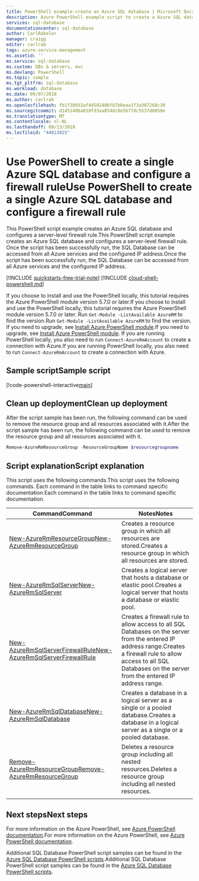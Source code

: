 ```yaml
---
title: PowerShell example-create an Azure SQL database | Microsoft Docs
description: Azure PowerShell example script to create a Azure SQL database
services: sql-database
documentationcenter: sql-database
author: CarlRabeler
manager: craigg
editor: carlrab
tags: azure-service-management
ms.assetid: ''
ms.service: sql-database
ms.custom: DBs & servers, mvc
ms.devlang: PowerShell
ms.topic: sample
ms.tgt_pltfrm: sql-database
ms.workload: database
ms.date: 09/07/2018
ms.author: carlrab
ms.openlocfilehash: fb1f38932af4d502406f87b0eaa1f3a307268c30
ms.sourcegitcommit: d1451406a010fd3aa854dc8e5b77dc5537d8050e
ms.translationtype: MT
ms.contentlocale: nl-NL
ms.lasthandoff: 09/13/2018
ms.locfileid: "44813825"
---
```

# <a name="use-powershell-to-create-a-single-azure-sql-database-and-configure-a-firewall-rule"></a><span data-ttu-id="269fe-103">Use PowerShell to create a single Azure SQL database and configure a firewall rule</span><span class="sxs-lookup"><span data-stu-id="269fe-103">Use PowerShell to create a single Azure SQL database and configure a firewall rule</span></span>

<span data-ttu-id="269fe-104">This PowerShell script example creates an Azure SQL database and configures a server-level firewall rule.</span><span class="sxs-lookup"><span data-stu-id="269fe-104">This PowerShell script example creates an Azure SQL database and configures a server-level firewall rule.</span></span> <span data-ttu-id="269fe-105">Once the script has been successfully run, the SQL Database can be accessed from all Azure services and the configured IP address.</span><span class="sxs-lookup"><span data-stu-id="269fe-105">Once the script has been successfully run, the SQL Database can be accessed from all Azure services and the configured IP address.</span></span> 

[!INCLUDE [quickstarts-free-trial-note](../../../includes/quickstarts-free-trial-note.md)]
[!INCLUDE [cloud-shell-powershell.md](../../../includes/cloud-shell-powershell.md)]

<span data-ttu-id="269fe-106">If you choose to install and use the PowerShell locally, this tutorial requires the Azure PowerShell module version 5.7.0 or later.</span><span class="sxs-lookup"><span data-stu-id="269fe-106">If you choose to install and use the PowerShell locally, this tutorial requires the Azure PowerShell module version 5.7.0 or later.</span></span> <span data-ttu-id="269fe-107">Run `Get-Module -ListAvailable AzureRM` to find the version.</span><span class="sxs-lookup"><span data-stu-id="269fe-107">Run `Get-Module -ListAvailable AzureRM` to find the version.</span></span> <span data-ttu-id="269fe-108">If you need to upgrade, see [Install Azure PowerShell module](/powershell/azure/install-azurerm-ps).</span><span class="sxs-lookup"><span data-stu-id="269fe-108">If you need to upgrade, see [Install Azure PowerShell module](/powershell/azure/install-azurerm-ps).</span></span> <span data-ttu-id="269fe-109">If you are running PowerShell locally, you also need to run `Connect-AzureRmAccount` to create a connection with Azure.</span><span class="sxs-lookup"><span data-stu-id="269fe-109">If you are running PowerShell locally, you also need to run `Connect-AzureRmAccount` to create a connection with Azure.</span></span>

## <a name="sample-script"></a><span data-ttu-id="269fe-110">Sample script</span><span class="sxs-lookup"><span data-stu-id="269fe-110">Sample script</span></span>

[!code-powershell-interactive[main](../../../powershell_scripts/sql-database/create-and-configure-database/create-and-configure-database.ps1?highlight=13-14 "Create SQL Database")]

## <a name="clean-up-deployment"></a><span data-ttu-id="269fe-111">Clean up deployment</span><span class="sxs-lookup"><span data-stu-id="269fe-111">Clean up deployment</span></span>

<span data-ttu-id="269fe-112">After the script sample has been run, the following command can be used to remove the resource group and all resources associated with it.</span><span class="sxs-lookup"><span data-stu-id="269fe-112">After the script sample has been run, the following command can be used to remove the resource group and all resources associated with it.</span></span>

```powershell
Remove-AzureRmResourceGroup -ResourceGroupName $resourcegroupname
```

## <a name="script-explanation"></a><span data-ttu-id="269fe-113">Script explanation</span><span class="sxs-lookup"><span data-stu-id="269fe-113">Script explanation</span></span>

<span data-ttu-id="269fe-114">This script uses the following commands.</span><span class="sxs-lookup"><span data-stu-id="269fe-114">This script uses the following commands.</span></span> <span data-ttu-id="269fe-115">Each command in the table links to command specific documentation.</span><span class="sxs-lookup"><span data-stu-id="269fe-115">Each command in the table links to command specific documentation.</span></span>

| <span data-ttu-id="269fe-116">Command</span><span class="sxs-lookup"><span data-stu-id="269fe-116">Command</span></span> | <span data-ttu-id="269fe-117">Notes</span><span class="sxs-lookup"><span data-stu-id="269fe-117">Notes</span></span> |
|---|---|
| [<span data-ttu-id="269fe-118">New-AzureRmResourceGroup</span><span class="sxs-lookup"><span data-stu-id="269fe-118">New-AzureRmResourceGroup</span></span>](/powershell/module/azurerm.resources/new-azurermresourcegroup) | <span data-ttu-id="269fe-119">Creates a resource group in which all resources are stored.</span><span class="sxs-lookup"><span data-stu-id="269fe-119">Creates a resource group in which all resources are stored.</span></span> |
| [<span data-ttu-id="269fe-120">New-AzureRmSqlServer</span><span class="sxs-lookup"><span data-stu-id="269fe-120">New-AzureRmSqlServer</span></span>](/powershell/module/azurerm.sql/new-azurermsqlserver) | <span data-ttu-id="269fe-121">Creates a logical server that hosts a database or elastic pool.</span><span class="sxs-lookup"><span data-stu-id="269fe-121">Creates a logical server that hosts a database or elastic pool.</span></span> |
| [<span data-ttu-id="269fe-122">New-AzureRmSqlServerFirewallRule</span><span class="sxs-lookup"><span data-stu-id="269fe-122">New-AzureRmSqlServerFirewallRule</span></span>](/powershell/module/azurerm.sql/new-azurermsqlserverfirewallrule) | <span data-ttu-id="269fe-123">Creates a firewall rule to allow access to all SQL Databases on the server from the entered IP address range.</span><span class="sxs-lookup"><span data-stu-id="269fe-123">Creates a firewall rule to allow access to all SQL Databases on the server from the entered IP address range.</span></span> |
| [<span data-ttu-id="269fe-124">New-AzureRmSqlDatabase</span><span class="sxs-lookup"><span data-stu-id="269fe-124">New-AzureRmSqlDatabase</span></span>](/powershell/module/azurerm.sql/new-azurermsqldatabase) | <span data-ttu-id="269fe-125">Creates a database in a logical server as a single or a pooled database.</span><span class="sxs-lookup"><span data-stu-id="269fe-125">Creates a database in a logical server as a single or a pooled database.</span></span> |
| [<span data-ttu-id="269fe-126">Remove-AzureRmResourceGroup</span><span class="sxs-lookup"><span data-stu-id="269fe-126">Remove-AzureRmResourceGroup</span></span>](/powershell/module/azurerm.resources/remove-azurermresourcegroup) | <span data-ttu-id="269fe-127">Deletes a resource group including all nested resources.</span><span class="sxs-lookup"><span data-stu-id="269fe-127">Deletes a resource group including all nested resources.</span></span> |
|||

## <a name="next-steps"></a><span data-ttu-id="269fe-128">Next steps</span><span class="sxs-lookup"><span data-stu-id="269fe-128">Next steps</span></span>

<span data-ttu-id="269fe-129">For more information on the Azure PowerShell, see [Azure PowerShell documentation](/powershell/azure/overview).</span><span class="sxs-lookup"><span data-stu-id="269fe-129">For more information on the Azure PowerShell, see [Azure PowerShell documentation](/powershell/azure/overview).</span></span>

<span data-ttu-id="269fe-130">Additional SQL Database PowerShell script samples can be found in the [Azure SQL Database PowerShell scripts](../sql-database-powershell-samples.md).</span><span class="sxs-lookup"><span data-stu-id="269fe-130">Additional SQL Database PowerShell script samples can be found in the [Azure SQL Database PowerShell scripts](../sql-database-powershell-samples.md).</span></span>



